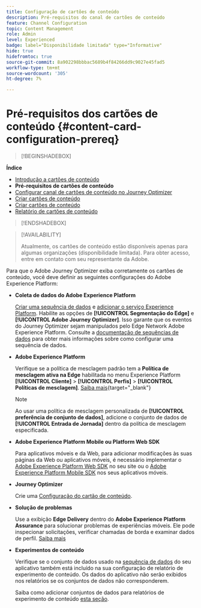 ```yaml
---
title: Configuração de cartões de conteúdo
description: Pré-requisitos do canal de cartões de conteúdo
feature: Channel Configuration
topic: Content Management
role: Admin
level: Experienced
badge: label="Disponibilidade limitada" type="Informative"
hide: true
hidefromtoc: true
source-git-commit: 8a902298bbbac5689b4f84266dd9c9027e45fad5
workflow-type: tm+mt
source-wordcount: '305'
ht-degree: 7%

---
```


# Pré-requisitos dos cartões de conteúdo {#content-card-configuration-prereq}

>[!BEGINSHADEBOX]

**Índice**

* [Introdução a cartões de conteúdo](get-started-content-card.md)
* **Pré-requisitos de cartões de conteúdo**
* [Configurar canal de cartões de conteúdo no Journey Optimizer](content-card-configuration.md)
* [Criar cartões de conteúdo](create-content-card.md)
* [Criar cartões de conteúdo](design-content-card.md)
* [Relatório de cartões de conteúdo](content-card-report.md)

>[!ENDSHADEBOX]

>[!AVAILABILITY]
>
>Atualmente, os cartões de conteúdo estão disponíveis apenas para algumas organizações (disponibilidade limitada). Para obter acesso, entre em contato com seu representante da Adobe.

Para que o Adobe Journey Optimizer exiba corretamente os cartões de conteúdo, você deve definir as seguintes configurações do Adobe Experience Platform:

* **Coleta de dados do Adobe Experience Platform**

  [Criar uma sequência de dados](https://experienceleague.adobe.com/en/docs/experience-platform/datastreams/configure) e [adicionar o serviço Experience Platform](https://experienceleague.adobe.com/en/docs/experience-platform/datastreams/configure#aep). Habilite as opções de **[!UICONTROL Segmentação do Edge]** e **[!UICONTROL Adobe Journey Optimizer]**. Isso garante que os eventos do Journey Optimizer sejam manipulados pelo Edge Network Adobe Experience Platform. Consulte a [documentação de sequências de dados](https://experienceleague.adobe.com/en/docs/experience-platform/datastreams/configure) para obter mais informações sobre como configurar uma sequência de dados.

* **Adobe Experience Platform**

  Verifique se a política de mesclagem padrão tem a **Política de mesclagem ativa na Edge** habilitada no menu Experience Platform **[!UICONTROL Cliente]** > **[!UICONTROL Perfis]** > **[!UICONTROL Políticas de mesclagem]**. [Saiba mais](https://experienceleague.adobe.com/docs/experience-platform/profile/merge-policies/ui-guide.html#configure){target="_blank"}

  >[!NOTE]
  >
  >Ao usar uma política de mesclagem personalizada de **[!UICONTROL preferência de conjunto de dados]**, adicione o conjunto de dados de **[!UICONTROL Entrada de Jornada]** dentro da política de mesclagem especificada.

* **Adobe Experience Platform Mobile ou Platform Web SDK**

  Para aplicativos móveis e da Web, para adicionar modificações às suas páginas da Web ou aplicativos móveis, é necessário implementar o [Adobe Experience Platform Web SDK](https://experienceleague.adobe.com/pt-br/docs/platform-learn/implement-web-sdk/overview) no seu site ou o [Adobe Experience Platform Mobile SDK](https://developer.adobe.com/client-sdks/home/) nos seus aplicativos móveis.

* **Journey Optimizer**

  Crie uma [Configuração do cartão de conteúdo](#content-card-configuration).

* **Solução de problemas**

  Use a exibição **Edge Delivery** dentro do **Adobe Experience Platform Assurance** para solucionar problemas de experiências móveis. Ele pode inspecionar solicitações, verificar chamadas de borda e examinar dados de perfil. [Saiba mais](https://experienceleague.adobe.com/pt-br/docs/experience-platform/assurance/view/edge-delivery)

* **Experimentos de conteúdo**

  Verifique se o conjunto de dados usado na [sequência de dados](https://experienceleague.adobe.com/en/docs/experience-platform/datastreams/overview#_blank) do seu aplicativo também está incluído na sua configuração de relatório de experimento de conteúdo. Os dados do aplicativo não serão exibidos nos relatórios se os conjuntos de dados não corresponderem.

  Saiba como adicionar conjuntos de dados para relatórios de experimento de conteúdo [esta seção](../content-management/reporting-configuration.md).
